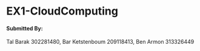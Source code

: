 # EX1-CloudComputing
#### Submitted By:
Tal Barak 302281480,
Bar Ketstenboum 209118413,
Ben Armon 313326449

